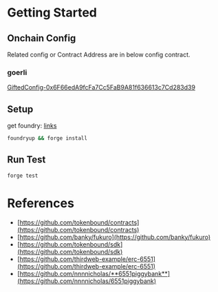 # Getting Started

## Onchain Config

Related config or Contract Address are in below config contract.

### goerli

[GiftedConfig-0x6F66edA9fcFa7Cc5FaB9A81f636613c7Cd283d39](https://goerli.etherscan.io/address/0x6f66eda9fcfa7cc5fab9a81f636613c7cd283d39)

## Setup

get foundry: [links](https://book.getfoundry.sh/getting-started/installation)

```bash
foundryup && forge install
```

## Run Test

```bash
forge test
```

# References

- [https://github.com/tokenbound/contracts](https://github.com/tokenbound/contracts)
- [https://github.com/banky/fukuro](https://github.com/banky/fukuro)
- [https://github.com/tokenbound/sdk](https://github.com/tokenbound/sdk)
- [https://github.com/thirdweb-example/erc-6551](https://github.com/thirdweb-example/erc-6551)
- [https://github.com/nnnnicholas/**6551piggybank**](https://github.com/nnnnicholas/6551piggybank)

